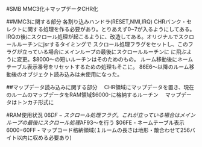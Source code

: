 #SMB MMC3化＋マップデータCHR化

##MMC3に関する部分
 各割り込みハンドラ(RESET,NMI,IRQ)
 CHRバンク・セレクトに関する処理を作る必要があり。とりあえず0~7が入るようにしてある。
 IRQの後にスクロール処理が起こるように、改造してある。オリジナルでスクロールルーチンにjsrするタイミングで
 スクロール処理フラグをセットし、このフラグが立っている場合にメインループの最後にスクロールルーチンに
 に飛ぶように変更。$8000～の短いルーチンはそのためのもの。
 ルーム移動後にネームテーブル表示番号をリセットするための処理もそこに。
 86E6～以降のルーム移動後のオブジェクト読み込みは未使用になった。

##マップデータ読み込みに関する部分
　CHR領域にマップデータを置き、現在のルームのマップデータをRAM領域$6000-に格納するルーチン
　マップデータはトンカチ形式に

#RAM使用状況
$06DF		- スクロール処理フラグ。これが立っている場合はメインループの最後にスクロール処理$AF93～を行う
$06FE		- ネームテーブル表示
$6000-$60FF	- マップコード格納領域(１ルームの長さは地形・敵合わせて256バイト以内に収める必要あり)
